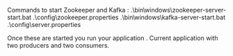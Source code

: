 
Commands to start Zookeeper and Kafka :
 .\bin\windows\zookeeper-server-start.bat .\config\zookeeper.properties
.\bin\windows\kafka-server-start.bat .\config\server.properties 


Once these are started you run your application .
Current application with two producers and two consumers.
